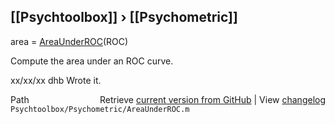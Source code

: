 ## [[Psychtoolbox]] &#8250; [[Psychometric]]

area = [AreaUnderROC](AreaUnderROC)(ROC)  
  
Compute the area under an ROC curve.  
  
xx/xx/xx  dhb  Wrote it.  




<div class="code_header" style="text-align:right;">
  <span style="float:left;">Path&nbsp;&nbsp;</span> <span class="counter">Retrieve <a href=
  "https://raw.github.com/Psychtoolbox-3/Psychtoolbox-3/beta/Psychtoolbox/Psychometric/AreaUnderROC.m">current version from GitHub</a> | View <a href=
  "https://github.com/Psychtoolbox-3/Psychtoolbox-3/commits/beta/Psychtoolbox/Psychometric/AreaUnderROC.m">changelog</a></span>
</div>
<div class="code">
  <code>Psychtoolbox/Psychometric/AreaUnderROC.m</code>
</div>

